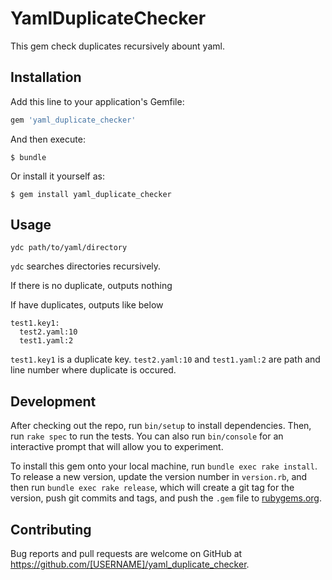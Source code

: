 # YamlDuplicateChecker

This gem check duplicates recursively abount yaml.

## Installation

Add this line to your application's Gemfile:

```ruby
gem 'yaml_duplicate_checker'
```

And then execute:

    $ bundle

Or install it yourself as:

    $ gem install yaml_duplicate_checker

## Usage

```
ydc path/to/yaml/directory
```

`ydc` searches directories recursively.

If there is no duplicate, outputs nothing

If have duplicates, outputs like below

```
test1.key1:
  test2.yaml:10
  test1.yaml:2
```

`test1.key1` is a duplicate key.
`test2.yaml:10` and `test1.yaml:2` are path and line number where duplicate is occured.

## Development

After checking out the repo, run `bin/setup` to install dependencies. Then, run `rake spec` to run the tests. You can also run `bin/console` for an interactive prompt that will allow you to experiment.

To install this gem onto your local machine, run `bundle exec rake install`. To release a new version, update the version number in `version.rb`, and then run `bundle exec rake release`, which will create a git tag for the version, push git commits and tags, and push the `.gem` file to [rubygems.org](https://rubygems.org).

## Contributing

Bug reports and pull requests are welcome on GitHub at https://github.com/[USERNAME]/yaml_duplicate_checker.

